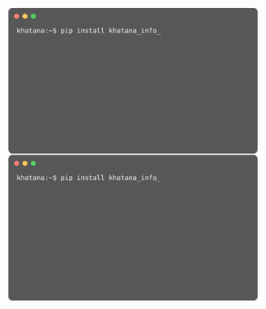 ![Animated SVG](animation.svg)
<img src="animation.svg" alt="Animation SVG" style="pointer-events: none;" disabled>
